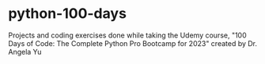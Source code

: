 # python-100-days
Projects and coding exercises done while taking the Udemy course, "100 Days of Code: The Complete Python Pro Bootcamp for 2023" created by Dr. Angela Yu
